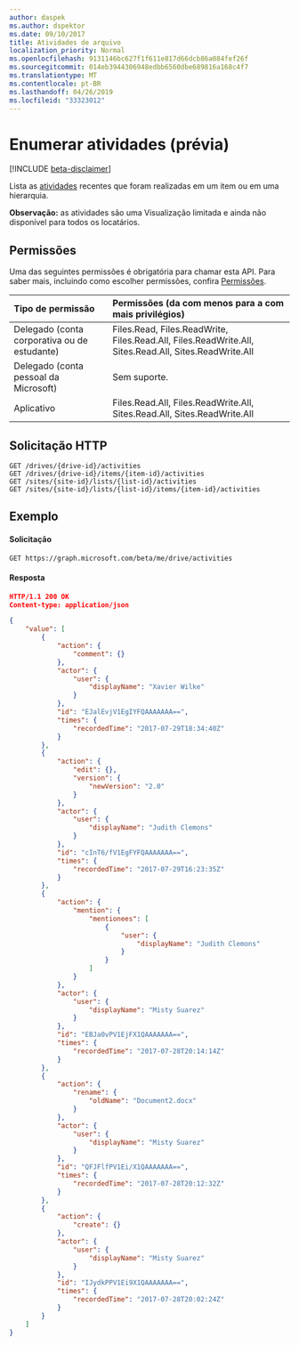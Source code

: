 ```yaml
---
author: daspek
ms.author: dspektor
ms.date: 09/10/2017
title: Atividades de arquivo
localization_priority: Normal
ms.openlocfilehash: 9131146bc627f1f611e817d66dcb86a084fef26f
ms.sourcegitcommit: 014eb3944306948edbb6560dbe689816a168c4f7
ms.translationtype: MT
ms.contentlocale: pt-BR
ms.lasthandoff: 04/26/2019
ms.locfileid: "33323012"
---
```

# <a name="enumerate-activities-preview"></a>Enumerar atividades (prévia)

[!INCLUDE [beta-disclaimer](../../includes/beta-disclaimer.md)]

Lista as [atividades](../resources/itemactivity.md) recentes que foram realizadas em um item ou em uma hierarquia.

**Observação:** as atividades são uma Visualização limitada e ainda não disponível para todos os locatários.

[activities]: ../resources/itemactivity.md

## <a name="permissions"></a>Permissões

Uma das seguintes permissões é obrigatória para chamar esta API. Para saber mais, incluindo como escolher permissões, confira [Permissões](/graph/permissions-reference).

|Tipo de permissão                        | Permissões (da com menos para a com mais privilégios)
|:--------------------------------------|:-------------------------------------
|Delegado (conta corporativa ou de estudante)     | Files.Read, Files.ReadWrite, Files.Read.All, Files.ReadWrite.All, Sites.Read.All, Sites.ReadWrite.All
|Delegado (conta pessoal da Microsoft) | Sem suporte.
|Aplicativo                            | Files.Read.All, Files.ReadWrite.All, Sites.Read.All, Sites.ReadWrite.All

## <a name="http-request"></a>Solicitação HTTP

<!-- { "blockType": "ignored" } -->

```http
GET /drives/{drive-id}/activities
GET /drives/{drive-id}/items/{item-id}/activities
GET /sites/{site-id}/lists/{list-id}/activities
GET /sites/{site-id}/lists/{list-id}/items/{item-id}/activities
```

## <a name="example"></a>Exemplo

#### <a name="request"></a>Solicitação

<!-- { "blockType": "request", "name": "list-activities" } -->

```http
GET https://graph.microsoft.com/beta/me/drive/activities
```

#### <a name="response"></a>Resposta

<!-- { "blockType": "response", "@type": "Collection(microsoft.graph.itemActivity)", "truncated": true } -->

```json
HTTP/1.1 200 OK
Content-type: application/json

{
    "value": [
        {
            "action": {
                "comment": {}
            },
            "actor": {
                "user": {
                    "displayName": "Xavier Wilke"
                }
            },
            "id": "EJalEvjV1EgIYFQAAAAAAA==",
            "times": {
                "recordedTime": "2017-07-29T18:34:40Z"
            }
        },
        {
            "action": {
                "edit": {},
                "version": {
                    "newVersion": "2.0"
                }
            },
            "actor": {
                "user": {
                    "displayName": "Judith Clemons"
                }
            },
            "id": "cInT6/fV1EgFYFQAAAAAAA==",
            "times": {
                "recordedTime": "2017-07-29T16:23:35Z"
            }
        },
        {
            "action": {
                "mention": {
                    "mentionees": [
                        {
                            "user": {
                                "displayName": "Judith Clemons"
                            }
                        }
                    ]
                }
            },
            "actor": {
                "user": {
                    "displayName": "Misty Suarez"
                }
            },
            "id": "EBJa0vPV1EjFX1QAAAAAAA==",
            "times": {
                "recordedTime": "2017-07-28T20:14:14Z"
            }
        },
        {
            "action": {
                "rename": {
                    "oldName": "Document2.docx"
                }
            },
            "actor": {
                "user": {
                    "displayName": "Misty Suarez"
                }
            },
            "id": "QFJFlfPV1Ei/X1QAAAAAAA==",
            "times": {
                "recordedTime": "2017-07-28T20:12:32Z"
            }
        },
        {
            "action": {
                "create": {}
            },
            "actor": {
                "user": {
                    "displayName": "Misty Suarez"
                }
            },
            "id": "IJydkPPV1Ei9X1QAAAAAAA==",
            "times": {
                "recordedTime": "2017-07-28T20:02:24Z"
            }
        }
    ]
}
```

<!--
{
  "type": "#page.annotation",
  "description": "",
  "keywords": "",
  "section": "documentation",
  "tocPath": "Site/List sites",
  "suppressions": []
}
-->
